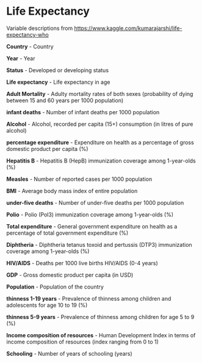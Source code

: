 # Life Expectancy

Variable descriptions from https://www.kaggle.com/kumarajarshi/life-expectancy-who

**Country** - Country

**Year** - Year

**Status** - Developed or developing status

**Life expectancy** - Life expectancy in age

**Adult Mortality** - Adulty mortality rates of both sexes (probability of dying between 15 and 60 years per 1000 population)

**infant deaths** - Number of infant deaths per 1000 population

**Alcohol** - Alcohol, recorded per capita (15+) consumption (in litres of pure alcohol)

**percentage expenditure** - Expenditure on health as a percentage of gross domestic product per capita (%)

**Hepatitis B** - Hepatitis B (HepB) immunization coverage among 1-year-olds (%)

**Measles** - Number of reported cases per 1000 population

**BMI** - Average body mass index of entire population

**under-five deaths** - Number of under-five deaths per 1000 population

**Polio** - Polio (Pol3) immunization coverage among 1-year-olds (%)

**Total expenditure** - General government expenditure on health as a percentage of total government expenditure (%)

**Diphtheria** - Diphtheria tetanus toxoid and pertussis (DTP3) immunization coverage among 1-year-olds (%)

**HIV/AIDS** - Deaths per 1000 live births HIV/AIDS (0-4 years)

**GDP** - Gross domestic product per capita (in USD)

**Population** - Population of the country

**thinness  1-19 years** - Prevalence of thinness among children and adolescents for age 10 to 19 (%)

**thinness 5-9 years** - Prevalence of thinness among children for age 5 to 9 (%)

**Income composition of resources** - Human Development Index in terms of income composition of resources (index ranging from 0 to 1)

**Schooling** - Number of years of schooling (years)
